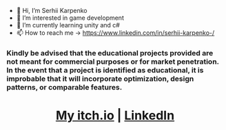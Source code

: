 - 👋 Hi, I’m Serhii Karpenko
- 👀 I’m interested in game development 
- 🌱 I’m currently learning unity and c#
- 📫 How to reach me -> https://www.linkedin.com/in/serhii-karpenko-/

### Kindly be advised that the educational projects provided are not meant for commercial purposes or for market penetration. In the event that a project is identified as educational, it is improbable that it will incorporate optimization, design patterns, or comparable features.

# <h1 align="center">[My itch.io](https://stdd.itch.io/) | [LinkedIn](https://www.linkedin.com/in/serhii-karpenko-/) </h1>

<!---
SerhiiKarpenko/SerhiiKarpenko is a ✨ special ✨ repository because its `README.md` (this file) appears on your GitHub profile.
You can click the Preview link to take a look at your changes.
--->
